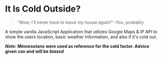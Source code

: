 # It Is Cold Outside?
>"Wow, I'll never have to leave my house _again!_" -You, probably

A simple vanilla JavaScript Application that utilizes Google Maps &amp; IP API to show the users location, basic weather information, and also if it's cold out. 

**_Note_: Minnesotans were used as reference for the cold factor. 
Advice given can and will be _biased_**
